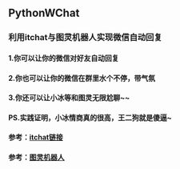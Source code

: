 ## PythonWChat
### 利用itchat与图灵机器人实现微信自动回复
#### 1.你可以让你的微信对好友自动回复
#### 2.你也可以让你的微信在群里水个不停，带气氛
#### 3.你还可以让小冰等和图灵无限尬聊~~
#### PS.实践证明，小冰情商真的很高，王二狗就是傻逼~

#### 参考：[itchat链接](https://github.com/littlecodersh/ItChat)
#### 参考：[图灵机器人](http://www.tuling123.com/)
